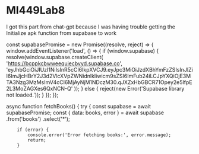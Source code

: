 # MI449Lab8

I got this part from chat-gpt because I was having trouble getting the Initialize apk function from supabase to work

 const supabasePromise = new Promise((resolve, reject) => {
    window.addEventListener('load', () => {
        if (window.supabase) {
            resolve(window.supabase.createClient(
                'https://bcppkcbwweequiecbvyd.supabase.co',
                'eyJhbGciOiJIUzI1NiIsInR5cCI6IkpXVCJ9.eyJpc3MiOiJzdXBhYmFzZSIsInJlZiI6ImJjcHBrY2J3d2VlcXVpZWNidnlkIiwicm9sZSI6ImFub24iLCJpYXQiOjE3MTA3Nzg3MzMsImV4cCI6MjAyNjM1NDczM30.qJXZxHbGBCR71Opey2e5IfpE2L3MoZAGXes6QxNCN-Q'
            ));
        } else {
            reject(new Error('Supabase library not loaded.'));
        }
    });
});

async function fetchBooks() {
    try {
        const supabase = await supabasePromise;
        const { data: books, error } = await supabase
            .from('books')
            .select('*');

        if (error) {
            console.error('Error fetching books:', error.message);
            return;
        }